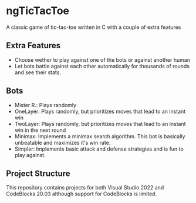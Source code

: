 # ngTicTacToe
A classic game of tic-tac-toe written in C with a couple of extra features

## Extra Features
- Choose wether to play against one of the bots or against another human
- Let bots battle against each other automatically for thousands of rounds and see their stats.

## Bots
- Mister R.: Plays randomly
- OneLayer:  Plays randomly, but prioritizes moves that lead to an instant win
- TwoLayer:  Plays randomly, but prioritizes moves that lead to an instant win in the next round
- Minimax:   Implements a minimax search algorithm. This bot is basically unbeatable and maximizes it's win rate.
- Simpler:   Implements basic attack and defense strategies and is fun to play against.


## Project Structure

This repository contains projects for both Visual Studio 2022 and CodeBlocks 20.03 although support for CodeBlocks is limited.